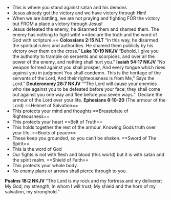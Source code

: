 - This is where you stand against satan and his demons
- Jesus already got the victory and we have victory through Him!
- When we are battling, we are not praying and fighting FOR the victory but FROM a place a victory through Jesus!
- Jesus defeated the enemy, he disarmed them and shamed them. The enemy has nothing to fight with!
==declare the truth and the word of God with scripture.==
**Colossians‬ ‭2‬:‭15‬ ‭NLT‬‬**
“In this way, he disarmed the spiritual rulers and authorities. He shamed them publicly by his victory over them on the cross.”
**Luke‬ ‭10‬:‭19‬ ‭NKJV‬‬**
“Behold, I give you the authority to trample on serpents and scorpions, and over all the power of the enemy, and nothing shall hurt you.”
**Isaiah‬ ‭54‬:‭17‬ ‭NKJV‬‬**
‭‭“No weapon formed against you shall prosper, And every tongue which rises against you in judgment You shall condemn. This is the heritage of the servants of the Lord, And their righteousness is from Me,” Says the Lord.”
**Deuteronomy‬ ‭28‬:‭7‬ ‭NKJV‬‬**
‭‭““The Lord will cause your enemies who rise against you to be defeated before your face; they shall come out against you one way and flee before you seven ways.”
‭‭
‭‭Declare the armour of the Lord over your life.
**Ephesians 6:10-20** (The armour of the Lord)
==Helmet of Salvation==
- This protects your mind and thoughts
==Breastplate of Righteousness== 
- This protects your heart
==Belt of Truth==
- This holds together the rest of the armour. Knowing Gods truth over your life.
==Boots of peace==
- These keep you grounded, so you can’t be shaken.
==Sword of The Spirit==
- This is the word of God
- Our fights is not with flesh and blood (this world) but it is with satan and the spirit realm.
==Shield of Faith==
- This protects your whole body.
- No enemy plans or arrows shall pierce through to you.

**Psalms‬ ‭18‬:‭2‬ ‭NKJV‬‬**
“The Lord is my rock and my fortress and my deliverer; My God, my strength, in whom I will trust; My shield and the horn of my salvation, my stronghold.”
‭
